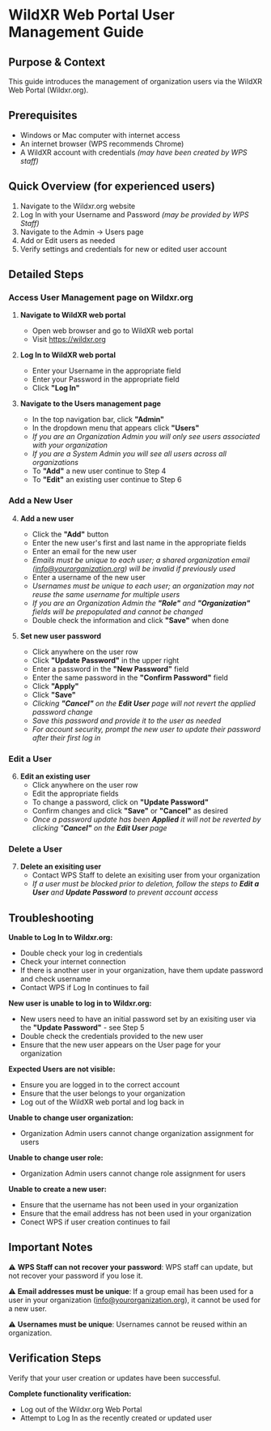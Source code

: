 # WildXR Web Portal User Management Guide

## Purpose & Context
This guide introduces the management of organization users via the WildXR Web Portal (Wildxr.org).

## Prerequisites
- Windows or Mac computer with internet access
- An internet browser (WPS recommends Chrome)
- A WildXR account with credentials *(may have been created by WPS staff)*

## Quick Overview (for experienced users)
1. Navigate to the Wildxr.org website
2. Log In with your Username and Password *(may be provided by WPS Staff)*
3. Navigate to the Admin -> Users page
4. Add or Edit users as needed
5. Verify settings and credentials for new or edited user account

## Detailed Steps

### Access User Management page on Wildxr.org

1. **Navigate to WildXR web portal**
   - Open web browser and go to WildXR web portal
   - Visit https://wildxr.org

2. **Log In to WildXR web portal**
   - Enter your Username in the appropriate field
   - Enter your Password in the appropriate field
   - Click **"Log In"**

3. **Navigate to the Users management page**
   - In the top navigation bar, click **"Admin"**
   - In the dropdown menu that appears click **"Users"**
   - *If you are an Organization Admin you will only see users associated with your organization*
   - *If you are a System Admin you will see all users across all organizations*
   - To **"Add"** a new user continue to Step 4
   - To **"Edit"** an existing user continue to Step 6
<div style="page-break-after: always;"></div>

### Add a New User

4. **Add a new user**
   - Click the **"Add"** button
   - Enter the new user's first and last name in the appropriate fields
   - Enter an email for the new user
   - *Emails must be unique to each user; a shared organization email (info@yourorganization.org) will be invalid if previously used*
   - Enter a username of the new user
   - *Usernames must be unique to each user; an organization may not reuse the same username for multiple users*
   - *If you are an Organization Admin the **"Role"** and **"Organization"** fields will be prepopulated and cannot be changed*
   - Double check the information and click **"Save"** when done

5. **Set new user password**
   - Click anywhere on the user row
   - Click **"Update Password"** in the upper right
   - Enter a password in the **"New Password"** field
   - Enter the same password in the **"Confirm Password"** field
   - Click **"Apply"**
   - Click **"Save"**
   - *Clicking **"Cancel"** on the **Edit User** page will not revert the applied password change*
   - *Save this password and provide it to the user as needed*
   - *For account security, prompt the new user to update their password after their first log in*

### Edit a User

6. **Edit an existing user**
   - Click anywhere on the user row
   - Edit the appropriate fields
   - To change a password, click on **"Update Password"**
   - Confirm changes and click **"Save"** or **"Cancel"** as desired
   - *Once a password update has been **Applied** it will not be reverted by clicking "**Cancel"** on the **Edit User** page*

### Delete a User

7. **Delete an exisiting user**
   - Contact WPS Staff to delete an exisiting user from your organization
   - *If a user must be blocked prior to deletion, follow the steps to **Edit a User** and **Update Password** to prevent account access*
<div style="page-break-after: always;"></div>

## Troubleshooting

**Unable to Log In to Wildxr.org:**
- Double check your log in credentials
- Check your internet connection
- If there is another user in your organization, have them update password and check username
- Contact WPS if Log In continues to fail

**New user is unable to log in to Wildxr.org:**
- New users need to have an initial password set by an exisiting user via the **"Update Password"** - see Step 5
- Double check the credentials provided to the new user
- Ensure that the new user appears on the User page for your organization

**Expected Users are not visible:**
- Ensure you are logged in to the correct account
- Ensure that the user belongs to your organization
- Log out of the WildXR web portal and log back in

**Unable to change user organization:**
- Organization Admin users cannot change organization assignment for users

**Unable to change user role:**
- Organization Admin users cannot change role assignment for users

**Unable to create a new user:**
- Ensure that the username has not been used in your organization
- Ensure that the email address has not been used in your organization
- Conect WPS if user creation continues to fail
<div style="page-break-after: always;"></div>

## Important Notes

⚠️ **WPS Staff can not recover your password**: WPS staff can update, but not recover your password if you lose it.

⚠️ **Email addresses must be unique**: If a group email has been used for a user in your organization (info@yourorganization.org), it cannot be used for a new user.

⚠️ **Usernames must be unique**: Usernames cannot be reused within an organization.

## Verification Steps

Verify that your user creation or updates have been successful.

**Complete functionality verification:**
- Log out of the Wildxr.org Web Portal
- Attempt to Log In as the recently created or updated user